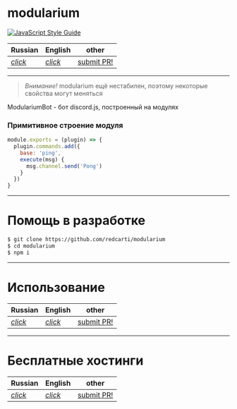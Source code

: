 # modularium

[![JavaScript Style Guide](https://img.shields.io/badge/code_style-standard-brightgreen.svg)](https://standardjs.com)

| **Russian** | **English** | other |
| --- | --- | ---|
| [*click*](docs/ru_RU/readme.md) | [*click*](docs/en_US/readme.md) | [submit PR!](https://github.com/redcarti/modularium/pulls) |

---

> *Внимание!* modularium ещё нестабилен, поэтому некоторые свойства могут меняться

ModulariumBot - бот discord.js, построенный на модулях

### Примитивное строение модуля
```js
module.exports = (plugin) => {
  plugin.commands.add({
    base: 'ping',
    execute(msg) {
      msg.channel.send('Pong')
    }
  })
}
```
___

# Помощь в разработке
```bash
$ git clone https://github.com/redcarti/modularium
$ cd modularium
$ npm i
```
___

# Использование

| **Russian** | **English** | other |
| --- | --- | --- |
| [*click*](docs/ru_RU/usage.md) | [*click*](docs/en_US/usage.md) | [submit PR!](https://github.com/redcarti/modularium/pulls) |

___

# Бесплатные хостинги

| **Russian** | **English** | other |
| --- | --- | --- |
| [*click*](docs/ru_RU/freehost.md) | [*click*](docs/en_US/freehost.md) | [submit PR!](https://github.com/redcarti/modularium/pulls) |